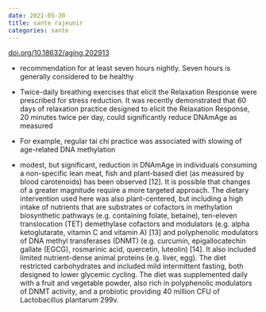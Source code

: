```yaml
---
date: 2021-05-30
title: sante rajeunir
categories: sante
---
```


[doi.org/10.18632/aging.202913](https://doi.org/10.18632/aging.202913)

* recommendation for at least seven hours nightly. Seven hours is generally considered to be healthy 

* Twice-daily breathing exercises that elicit the Relaxation Response were prescribed for stress reduction. It was recently demonstrated that 60 days of relaxation practice designed to elicit the Relaxation Response, 20 minutes twice per day, could significantly reduce DNAmAge as measured 

* For example, regular tai chi practice was associated with slowing of age-related DNA methylation

* modest, but significant, reduction in DNAmAge in individuals consuming a non-specific lean meat, fish and plant-based diet (as measured by blood carotenoids) has been observed [12]. It is possible that changes of a greater magnitude require a more targeted approach. The dietary intervention used here was also plant-centered, but including a high intake of nutrients that are substrates or cofactors in methylation biosynthetic pathways (e.g. containing folate, betaine), ten-eleven translocation (TET) demethylase cofactors and modulators (e.g. alpha ketoglutarate, vitamin C and vitamin A) [13] and polyphenolic modulators of DNA methyl transferases (DNMT) (e.g. curcumin, epigallocatechin gallate (EGCG), rosmarinic acid, quercetin, luteolin) [14]. It also included limited nutrient-dense animal proteins (e.g. liver, egg). The diet restricted carbohydrates and included mild intermittent fasting, both designed to lower glycemic cycling. The diet was supplemented daily with a fruit and vegetable powder, also rich in polyphenolic modulators of DNMT activity, and a probiotic providing 40 million CFU of Lactobacillus plantarum 299v. 